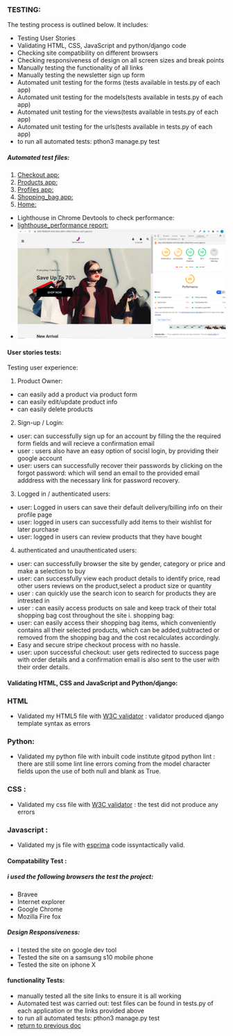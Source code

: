 ###  TESTING:
The testing process is outlined below. It includes:
* Testing User Stories
* Validating HTML, CSS, JavaScript and python/django code
* Checking site compatibility on different browsers
* Checking responsiveness of design on all screen sizes and break points
* Manually testing the functionality of all links
* Manually testing the newsletter sign up form 
* Automated unit testing for the forms (tests available in tests.py of each app)
* Automated unit testing for the models(tests available in tests.py of each app)
* Automated unit testing for the views(tests available in tests.py of each app)
* Automated unit testing for the urls(tests available in tests.py of each app)
* to run all automated tests: pthon3 manage.py test
##### Automated test files:
1. [Checkout app:](https://github.com/Teemamin/spice_ur_look/blob/master/checkout/tests.py)
2. [Products app:](https://github.com/Teemamin/spice_ur_look/blob/master/products/tests.py)
3. [Profiles app:](https://github.com/Teemamin/spice_ur_look/blob/master/profiles/tests.py)
4. [Shopping_bag app:](https://github.com/Teemamin/spice_ur_look/blob/master/shopping_bag/tests.py)
5. [Home:](https://github.com/Teemamin/spice_ur_look/blob/master/spice_ur_look/tests.py)

* Lighthouse in Chrome Devtools  to check performance:
* [lighthouse_performance report:](https://github.com/Teemamin/spice_ur_look/blob/master/lighthouse_performance_report/8000-f808bb4f-43e9-426e-a800-c34f6a732fcb.ws-eu01.gitpod.io-2020)
* ![lighthouse screen shot](lighthouse_performance_report/lighhouse-img.png)

#### User stories tests:
Testing user experience:

1. Product Owner:
* can easily add a product via product form 
* can easily edit/update product info
* can easily delete products

2. Sign-up / Login:
* user: can successfully sign up for an account by filling the the required form fields and will recieve a confirmation email
* user : users also have an easy option of socisl login, by providing their google account
* user: users can successfully recover their passwords by clicking on the forgot password: which will send an email to
the provided email adddress with the necessary link for password recovery.
3. Logged in / authenticated users: 
* user: Logged in users can save their default delivery/billing info on their profile page
* user: logged in users can successfully add items to their wishlist for later purchase
* user: logged in users can review products that they have bought
4. authenticated and unauthenticated users:
* user: can successfully browser the site by gender, category or price and make a selection to buy
* user: can successfully view each product details to identify price, read other users reviews on the product,select a product
size or quantity
* user : can quickly use the search icon to search for products they are intrested in 
* user : can easily access products on sale and keep track of their total shopping bag cost throughout the site
i. shopping bag:
* user: can easily access their shopping bag items, which conveniently contains all their selected products, which can be 
added,subtracted or removed  from the shopping bag and the cost recalculates accordingly.
* Easy and secure stripe checkout process with no hassle.
* user: upon successful checkout: user gets redirected to success page with order details and a confirmation email is also sent to the user with their order details.


#### Validating  HTML, CSS and JavaScript and Python/django:
### HTML
* Validated my HTML5 file with  [W3C validator](https://validator.w3.org) : validator produced django template syntax as errors
### Python:
* Validated my python file with inbuilt code institute gitpod python lint : there are still some lint line errors coming from the model character fields
upon the use of both null and blank as True.

### CSS :
* Validated my css file with  [W3C validator](https://jigsaw.w3.org/css-validator/validator) : the test did not produce any errors
### Javascript  :
* Validated my js file with [esprima](https://esprima.org/demo/validate.html)  code issyntactically valid.


#### Compatability Test :
##### i used the following browsers the test the project:
* Bravee
* Internet explorer
* Google Chrome
* Mozilla Fire fox

##### Design Responsiveness:
* I tested the site on google dev tool
* Tested the site on a samsung s10 mobile phone
* Tested the site on iphone X

#### functionality Tests:
* manually tested all the site links to ensure it is all working
* Automated test was carried out: test files can be found in tests.py of each application or the links provided above
* to run all automated tests: pthon3 manage.py test
* [return to previous doc](https://github.com/Teemamin/spice_ur_look/blob/master/README.md)



